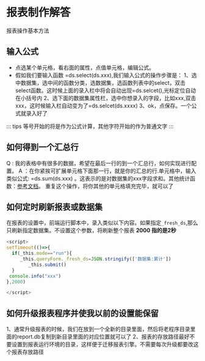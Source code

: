 # 报表制作解答

报表操作基本方法
## 输入公式
- 点选某个单元格，看右面的属性，点值单元格，编辑公式。
- 假如我们要输入函数 =ds.select(ds.xxx),我们输入公式的操作步骤是：
  1、选中数据集，选中间的函数分类，选数据集，选函数列表中的select，双击select函数。这时候上面的录入栏中将会自动出现=ds.selcet(),光标定位自动在小括号内
  2、选下面的数据集属性栏，选中你想录入的字段，比如xxx,双击xxx，这时候输入栏自动变为了=ds.selcet(ds.xxxx)
  3、ok，点保存。一个公式就录入好了

::: tips
等号开始的将是作为公式计算，其他字符开始的作为普通文字
:::

## 如何得到一个汇总行
Q : 我的表格中有很多的数据，希望在最后一行的到一个汇总行，如何实现进行配置。
A ：在你紧挨可扩展单元格下面那一行，就是你的汇总的行.单元格中，输入类似公式: =ds.sum(ds.xxx) 。这表示的是对数据集的xxx字段求和。其他统计函数：[参考文档](http://noneday.gitee.io/CellReport/zh/guide/function.html#%E6%95%B0%E6%8D%AE%E9%9B%86%E5%87%BD%E6%95%B0)。
重复这个操作，将你其他的单元格填充完毕，就可以了

## 如何定时刷新报表或数据集
 在报表的设置中，前端运行脚本中，录入类似以下内容。如果指定```_fresh_ds```,那么只刷新指定数据集。不设置这个参数，将刷新整个报表
 **2000 指的是2秒**
``` js
<script>
setTimeout(()=>{
  if(_this.mode=="run"){
     _this.queryForm._fresh_ds=JSON.stringify(['数据集:累计'])
		_this.submit()
  }
 console.info("xxx")
},2000)

</script>
```
## 如何升级报表程序并使我以前的设置能保留
1、通常升级报表的时候，我们在放到一个全新的目录里面，然后将老程序目录里面的report.db复制到新目录里面的对应位置就可以了
2、报表的存放路径最好不要设置到报表运行环境的目录，这样便于迁移报表引擎。不需要每次升级都要改这个报表存放路径